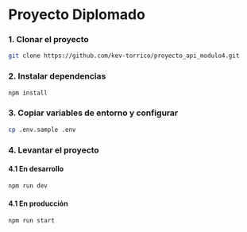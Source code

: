 # Proyecto Diplomado

### 1. Clonar el proyecto

```bash
git clone https://github.com/kev-torrico/proyecto_api_modulo4.git
```

### 2. Instalar dependencias

```bash
npm install
```

### 3. Copiar variables de entorno y configurar

```bash
cp .env.sample .env
```

### 4. Levantar el proyecto

#### 4.1 En desarrollo

```bash
npm run dev
```

#### 4.1 En producción

```bash
npm run start
```
